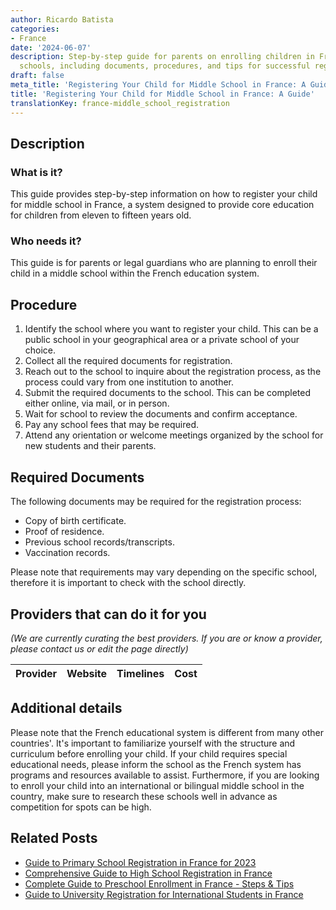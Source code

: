 ```yaml
---
author: Ricardo Batista
categories:
- France
date: '2024-06-07'
description: Step-by-step guide for parents on enrolling children in French middle
  schools, including documents, procedures, and tips for successful registration.
draft: false
meta_title: 'Registering Your Child for Middle School in France: A Guide'
title: 'Registering Your Child for Middle School in France: A Guide'
translationKey: france-middle_school_registration
---
```


## Description
### What is it?
This guide provides step-by-step information on how to register your child for middle school in France, a system designed to provide core education for children from eleven to fifteen years old.

### Who needs it?
This guide is for parents or legal guardians who are planning to enroll their child in a middle school within the French education system.

## Procedure
1. Identify the school where you want to register your child. This can be a public school in your geographical area or a private school of your choice.
2. Collect all the required documents for registration.  
3. Reach out to the school to inquire about the registration process, as the process could vary from one institution to another.
4. Submit the required documents to the school. This can be completed either online, via mail, or in person.
5. Wait for school to review the documents and confirm acceptance.
6. Pay any school fees that may be required.
7. Attend any orientation or welcome meetings organized by the school for new students and their parents.

## Required Documents
The following documents may be required for the registration process:
- Copy of birth certificate.
- Proof of residence.
- Previous school records/transcripts.
- Vaccination records.

Please note that requirements may vary depending on the specific school, therefore it is important to check with the school directly.

## Providers that can do it for you

_(We are currently curating the best providers. If you are or know a provider, please contact us or edit the page directly)_

| Provider        |     Website     |     Timelines    |       Cost      |
| :-------------: | :-------------: |  :-------------: | :-------------: |

## Additional details
Please note that the French educational system is different from many other countries'. It's important to familiarize yourself with the structure and curriculum before enrolling your child. If your child requires special educational needs, please inform the school as the French system has programs and resources available to assist. Furthermore, if you are looking to enroll your child into an international or bilingual middle school in the country, make sure to research these schools well in advance as competition for spots can be high.
## Related Posts

- [Guide to Primary School Registration in France for 2023](https://tramitit.com/guides/france/primary_school_registration/)
- [Comprehensive Guide to High School Registration in France](https://tramitit.com/guides/france/high_school_registration/)
- [Complete Guide to Preschool Enrollment in France - Steps & Tips](https://tramitit.com/guides/france/preschool_registration/)
- [Guide to University Registration for International Students in France](https://tramitit.com/guides/france/university_registration/)